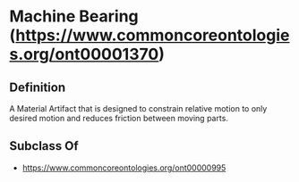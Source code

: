 # Machine Bearing (https://www.commoncoreontologies.org/ont00001370)

## Definition
A Material Artifact that is designed to constrain relative motion to only desired motion and reduces friction between moving parts.

## Subclass Of
- https://www.commoncoreontologies.org/ont00000995

